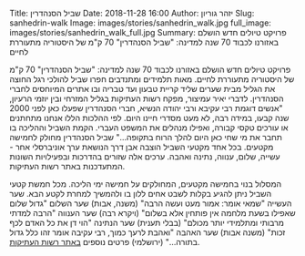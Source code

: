 Title: שביל הסנהדרין
Date: 2018-11-28 16:00
Author: יזהר גוריון
Slug: sanhedrin-walk
Image: images/stories/sanhedrin_walk.jpg
full_image: images/stories/sanhedrin_walk_full.jpg
Summary: פרויקט טיולים חדש הושלם באזורנו לכבוד 70 שנה למדינה: "שביל הסנהדרין" 70 ק"מ של היסטוריה מתעוררת לחיים

פרויקט טיולים חדש הושלם באזורנו לכבוד 70 שנה למדינה: "שביל הסנהדרין" 70 ק"מ של היסטוריה מתעוררת לחיים.
מאות תלמידים ומתנדבים חפרו שביל להולכי רגל החוצה את הגליל מבית שערים שליד קריית טבעון ועד טבריה ובו אתרים המיוחסים לחברי הסנהדרין.
לדברי יאיר עמיצור, מפקח רשות העתיקות בגליל המזרחי ובין יוזמי הרעיון, "אנשים דוגמת רבי עקיבא ורבי יהודה הנשיא, חברי הסנהדרין שפעלו כאן לפני 2000 שנה קבעו, במידה רבה, לא מעט מסדרי חיינו היום. לפי ההלכות הללו אנחנו מתחתנים או עורכים טקסי קבורה, ואפילו מנהלים את המשפט העברי. הקמת השביל וההליכה בו תחבר את מי שחי כאן היום להלך הרוח בתקופה..."
שביל הסנהדרין מחולק לחמישה מקטעים.
בכל אחד מקטעי השביל הוצבה אבן דרך הנושאת ערך אוניברסלי אחר - עשייה, שלום, ענווה, נתינה ואהבה.
ערכים אלה שזורים בהדרכות ובפעילויות השונות המתעדכנות באתר רשות העתיקות.

המסלול בנוי בחמישה מקטעים, המחולקים על חמישה ימי הליכה.
מכל חמשת קטעי השביל ניתן להגיע בקלות לשבט אחים ללון בו ולהמשיך למחרת לקטע הבא.
שער העשייה "שמאי אומר: אמור מעט ועשה הרבה" (משנה, אבות)
שער השלום "גדול שלום שאפילו בשעת מלחמה אין פותחין אלא בשלום" (ויקרא רבה)
שער הענווה "הרבה למדתי מרבותי ומתלמידי יותר מכולם" (בבלי תענית)
שער הנתינה "הוי דן את כל האדם לכף זכות" (משנה אבות)
שער האהבה "ואהבת לרעך כמוך, רבי עקיבה אומר זהו כלל גדול בתורה..." (ירושלמי)
פרטים נוספים [באתר רשות העתיקות](https://www.shvila.co.il/index.html#home/index).
